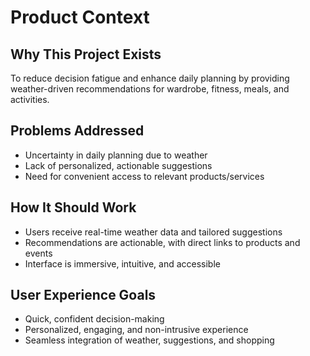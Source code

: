 # Product Context

## Why This Project Exists
To reduce decision fatigue and enhance daily planning by providing weather-driven recommendations for wardrobe, fitness, meals, and activities.

## Problems Addressed
- Uncertainty in daily planning due to weather
- Lack of personalized, actionable suggestions
- Need for convenient access to relevant products/services

## How It Should Work
- Users receive real-time weather data and tailored suggestions
- Recommendations are actionable, with direct links to products and events
- Interface is immersive, intuitive, and accessible

## User Experience Goals
- Quick, confident decision-making
- Personalized, engaging, and non-intrusive experience
- Seamless integration of weather, suggestions, and shopping